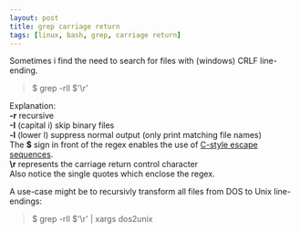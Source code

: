 ```yaml
---
layout: post
title: grep carriage return
tags: [linux, bash, grep, carriage return]
---
```

Sometimes i find the need to search for files with (windows) CRLF line-ending.

> $ grep -rIl $'\r'

Explanation:  
**-r** recursive  
**-I** (capital i) skip binary files  
**-l** (lower l) suppress normal output (only print matching file names)  
The **$** sign in front of the regex enables the use of [C-style escape sequences][1].  
**\r** represents the carriage return control character  
Also notice the single quotes which enclose the regex.  

A use-case might be to recursivly transform all files from DOS to Unix line-endings:  

> $ grep -rIl $'\r' \| xargs dos2unix

[1]: https://en.wikipedia.org/wiki/Escape_sequences_in_C
